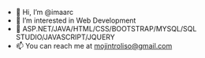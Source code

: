 - 👋 Hi, I’m @imaarc
- 👀 I’m interested in Web Development
- 🌱 ASP.NET/JAVA/HTML/CSS/BOOTSTRAP/MYSQL/SQL STUDIO/JAVASCRIPT/JQUERY
- 📫 You can reach me at mojintroliso@gmail.com 

<!---
imaarc/imaarc is a ✨ special ✨ repository because its `README.md` (this file) appears on your GitHub profile.
You can click the Preview link to take a look at your changes.
--->
